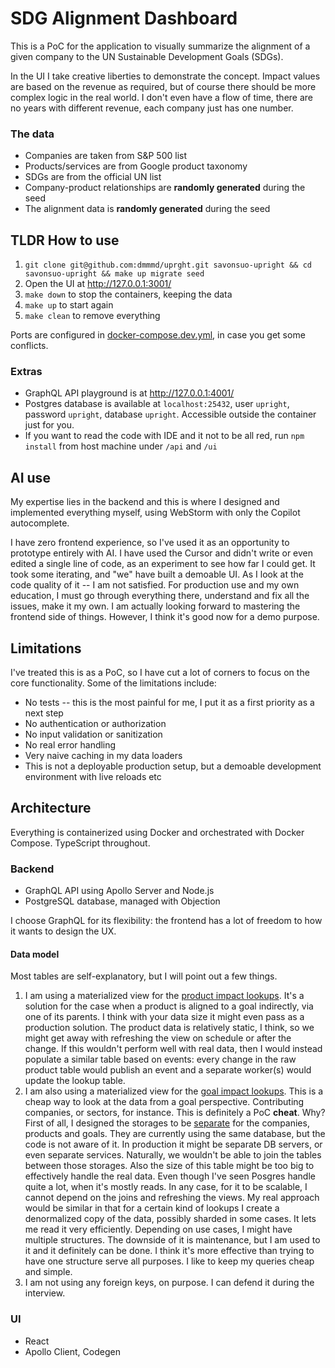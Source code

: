 # SDG Alignment Dashboard
This is a PoC for the application to visually summarize the alignment of a given company to the UN Sustainable Development Goals (SDGs).

In the UI I take creative liberties to demonstrate the concept. Impact values are based on the revenue as required, but of course there should be more complex logic in the real world. I don't even have a flow of time, there are no years with different revenue, each company just has one number.

### The data
- Companies are taken from S&P 500 list
- Products/services are from Google product taxonomy
- SDGs are from the official UN list
- Company-product relationships are **randomly generated** during the seed
- The alignment data is **randomly generated** during the seed

## TLDR How to use
1. `git clone git@github.com:dmmmd/uprght.git savonsuo-upright && cd savonsuo-upright && make up migrate seed`
2. Open the UI at http://127.0.0.1:3001/
3. `make down` to stop the containers, keeping the data
4. `make up` to start again
5. `make clean` to remove everything

Ports are configured in [docker-compose.dev.yml](dev-env/docker-compose.dev.yml), in case you get some conflicts.

### Extras
- GraphQL API playground is at http://127.0.0.1:4001/
- Postgres database is available at `localhost:25432`, user `upright`, password `upright`, database `upright`. Accessible outside the container just for you.
- If you want to read the code with IDE and it not to be all red, run `npm install` from host machine under `/api` and `/ui`

## AI use
My expertise lies in the backend and this is where I designed and implemented everything myself, using WebStorm with only the Copilot autocomplete.

I have zero frontend experience, so I've used it as an opportunity to prototype entirely with AI. I have used the Cursor and didn't write or even edited a single line of code, as an experiment to see how far I could get. It took some iterating, and "we" have built a demoable UI. As I look at the code quality of it -- I am not satisfied. For production use and my own education, I must go through everything there, understand and fix all the issues, make it my own. I am actually looking forward to mastering the frontend side of things. However, I think it's good now for a demo purpose. 

## Limitations
I've treated this is as a PoC, so I have cut a lot of corners to focus on the core functionality. Some of the limitations include:
- No tests -- this is the most painful for me, I put it as a first priority as a next step
- No authentication or authorization
- No input validation or sanitization
- No real error handling
- Very naive caching in my data loaders
- This is not a deployable production setup, but a demoable development environment with live reloads etc

## Architecture
Everything is containerized using Docker and orchestrated with Docker Compose. TypeScript throughout.

### Backend
- GraphQL API using Apollo Server and Node.js
- PostgreSQL database, managed with Objection

I choose GraphQL for its flexibility: the frontend has a lot of freedom to how it wants to design the UX.

#### Data model
Most tables are self-explanatory, but I will point out a few things.

1. I am using a materialized view for the [product impact lookups](api/src/storage/migrations/20250906015525_create_product_impact_view.ts). It's a solution for the case when a product is aligned to a goal indirectly, via one of its parents. I think with your data size it might even pass as a production solution. The product data is relatively static, I think, so we might get away with refreshing the view on schedule or after the change. If this wouldn't perform well with real data, then I would instead populate a similar table based on events: every change in the raw product table would publish an event and a separate worker(s) would update the lookup table.
2. I am also using a materialized view for the [goal impact lookups](api/src/storage/migrations/20250906101252_create_goal_impact_view.ts). This is a cheap way to look at the data from a goal perspective. Contributing companies, or sectors, for instance. This is definitely a PoC **cheat**. Why? First of all, I designed the storages to be [separate](api/src/storage/storageFeatures.ts) for the companies, products and goals. They are currently using the same database, but the code is not aware of it. In production it might be separate DB servers, or even separate services. Naturally, we wouldn't be able to join the tables between those storages. Also the size of this table might be too big to effectively handle the real data. Even though I've seen Posgres handle quite a lot, when it's mostly reads. In any case, for it to be scalable, I cannot depend on the joins and refreshing the views. My real approach would be similar in that for a certain kind of lookups I create a denormalized copy of the data, possibly sharded in some cases. It lets me read it very efficiently. Depending on use cases, I might have multiple structures. The downside of it is maintenance, but I am used to it and it definitely can be done. I think it's more effective than trying to have one structure serve all purposes. I like to keep my queries cheap and simple.  
3. I am not using any foreign keys, on purpose. I can defend it during the interview. 

### UI
- React
- Apollo Client, Codegen
